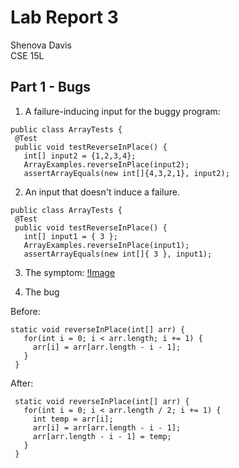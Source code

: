 # Lab Report 3

Shenova Davis  
CSE 15L

## Part 1 - Bugs

1. A failure-inducing input for the buggy program:
```
public class ArrayTests {
 @Test
 public void testReverseInPlace() {
   int[] input2 = {1,2,3,4};
   ArrayExamples.reverseInPlace(input2);
   assertArrayEquals(new int[]{4,3,2,1}, input2);
```
2. An input that doesn't induce a failure.

```
public class ArrayTests {
 @Test
 public void testReverseInPlace() {
   int[] input1 = { 3 };
   ArrayExamples.reverseInPlace(input1);
   assertArrayEquals(new int[]{ 3 }, input1);
```

3. The symptom:
[!Image](symptom.png)

4. The bug

Before:
```
static void reverseInPlace(int[] arr) {
   for(int i = 0; i < arr.length; i += 1) {
     arr[i] = arr[arr.length - i - 1];
   }
 }
```

After: 
```
 static void reverseInPlace(int[] arr) {
   for(int i = 0; i < arr.length / 2; i += 1) {
     int temp = arr[i];
     arr[i] = arr[arr.length - i - 1];
     arr[arr.length - i - 1] = temp;
   }
 }
```

